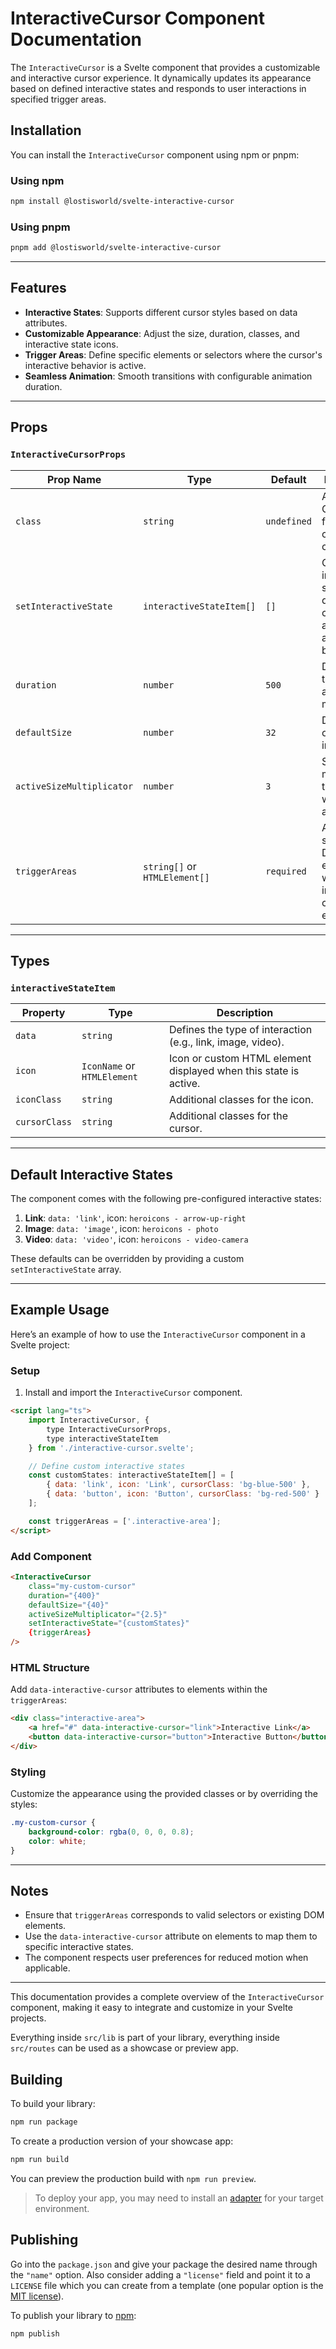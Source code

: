 # InteractiveCursor Component Documentation

The `InteractiveCursor` is a Svelte component that provides a customizable and interactive cursor experience. It dynamically updates its appearance based on defined interactive states and responds to user interactions in specified trigger areas.

## Installation

You can install the `InteractiveCursor` component using npm or pnpm:

### Using npm

```bash
npm install @lostisworld/svelte-interactive-cursor
```

### Using pnpm

```bash
pnpm add @lostisworld/svelte-interactive-cursor
```

---

## Features

- **Interactive States**: Supports different cursor styles based on data attributes.
- **Customizable Appearance**: Adjust the size, duration, classes, and interactive state icons.
- **Trigger Areas**: Define specific elements or selectors where the cursor's interactive behavior is active.
- **Seamless Animation**: Smooth transitions with configurable animation duration.

---

## Props

### `InteractiveCursorProps`

| Prop Name                 | Type                          | Default     | Description                                                                     |
| ------------------------- | ----------------------------- | ----------- | ------------------------------------------------------------------------------- |
| `class`                   | `string`                      | `undefined` | Additional CSS classes for the cursor container.                                |
| `setInteractiveState`     | `interactiveStateItem[]`      | `[]`        | Custom interactive states that define the cursor's appearance and behavior.     |
| `duration`                | `number`                      | `500`       | Duration of the cursor's animation in milliseconds.                             |
| `defaultSize`             | `number`                      | `32`        | Default size of the cursor in pixels.                                           |
| `activeSizeMultiplicator` | `number`                      | `3`         | Size multiplier for the cursor when it is active.                               |
| `triggerAreas`            | `string[]` or `HTMLElement[]` | `required`  | Array of CSS selectors or DOM elements where the interactive cursor is enabled. |

---

## Types

### `interactiveStateItem`

| Property      | Type                        | Description                                                      |
| ------------- | --------------------------- | ---------------------------------------------------------------- |
| `data`        | `string`                    | Defines the type of interaction (e.g., link, image, video).      |
| `icon`        | `IconName` or `HTMLElement` | Icon or custom HTML element displayed when this state is active. |
| `iconClass`   | `string`                    | Additional classes for the icon.                                 |
| `cursorClass` | `string`                    | Additional classes for the cursor.                               |

---

## Default Interactive States

The component comes with the following pre-configured interactive states:

1. **Link**: `data: 'link'`, icon: `heroicons - arrow-up-right`
2. **Image**: `data: 'image'`, icon: `heroicons - photo`
3. **Video**: `data: 'video'`, icon: `heroicons - video-camera`

These defaults can be overridden by providing a custom `setInteractiveState` array.

---

## Example Usage

Here’s an example of how to use the `InteractiveCursor` component in a Svelte project:

### Setup

1. Install and import the `InteractiveCursor` component.

```html
<script lang="ts">
	import InteractiveCursor, {
		type InteractiveCursorProps,
		type interactiveStateItem
	} from './interactive-cursor.svelte';

	// Define custom interactive states
	const customStates: interactiveStateItem[] = [
		{ data: 'link', icon: 'Link', cursorClass: 'bg-blue-500' },
		{ data: 'button', icon: 'Button', cursorClass: 'bg-red-500' }
	];

	const triggerAreas = ['.interactive-area'];
</script>
```

### Add Component

```html
<InteractiveCursor
	class="my-custom-cursor"
	duration="{400}"
	defaultSize="{40}"
	activeSizeMultiplicator="{2.5}"
	setInteractiveState="{customStates}"
	{triggerAreas}
/>
```

### HTML Structure

Add `data-interactive-cursor` attributes to elements within the `triggerAreas`:

```html
<div class="interactive-area">
	<a href="#" data-interactive-cursor="link">Interactive Link</a>
	<button data-interactive-cursor="button">Interactive Button</button>
</div>
```

### Styling

Customize the appearance using the provided classes or by overriding the styles:

```css
.my-custom-cursor {
	background-color: rgba(0, 0, 0, 0.8);
	color: white;
}
```

---

## Notes

- Ensure that `triggerAreas` corresponds to valid selectors or existing DOM elements.
- Use the `data-interactive-cursor` attribute on elements to map them to specific interactive states.
- The component respects user preferences for reduced motion when applicable.

---

This documentation provides a complete overview of the `InteractiveCursor` component, making it easy to integrate and customize in your Svelte projects.

Everything inside `src/lib` is part of your library, everything inside `src/routes` can be used as a showcase or preview app.

## Building

To build your library:

```bash
npm run package
```

To create a production version of your showcase app:

```bash
npm run build
```

You can preview the production build with `npm run preview`.

> To deploy your app, you may need to install an [adapter](https://svelte.dev/docs/kit/adapters) for your target environment.

## Publishing

Go into the `package.json` and give your package the desired name through the `"name"` option. Also consider adding a `"license"` field and point it to a `LICENSE` file which you can create from a template (one popular option is the [MIT license](https://opensource.org/license/mit/)).

To publish your library to [npm](https://www.npmjs.com):

```bash
npm publish
```

